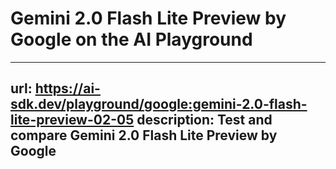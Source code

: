 # Gemini 2.0 Flash Lite Preview by Google on the AI Playground


---
url: https://ai-sdk.dev/playground/google:gemini-2.0-flash-lite-preview-02-05
description: Test and compare Gemini 2.0 Flash Lite Preview by Google
---
